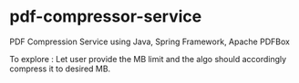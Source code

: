 # pdf-compressor-service
PDF Compression Service using Java, Spring Framework, Apache PDFBox

To explore : Let user provide the MB limit and the algo should accordingly compress it to desired MB.
